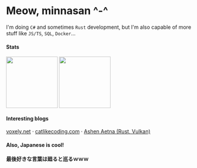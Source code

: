 
<div>
  <div>
    <h1>Meow, minnasan ^-^</h1>
    <p>I'm doing <code>C#</code> and sometimes <code>Rust</code> development, but I'm also capable of more stuff like <code>JS/TS</code>, <code>SQL</code>, <code>Docker</code>...</p>
  </div>
</div>

<div>
  <h4>Stats</h4>
  
  <img align="center" height="140" src="https://github-readme-stats.vercel.app/api?username=lyrapuff&show_icons=true&theme=shadow_blue&custom_title=あたしのスタット&count_private=true&include_all_commits=true" />
  <img align="center" height="140" src="https://github-readme-stats.vercel.app/api/top-langs/?username=lyrapuff&layout=compact&theme=shadow_blue&count_private=true" />
</div>

<div>
  <h4>Interesting blogs</h4>
  <a target="_blank" href="https://voxely.net/blog/">voxely.net</a>
  ·
  <a target="_blank" href="https://catlikecoding.com/">catlikecoding.com</a>
  ·
  <a target="_blank" href="https://hoj-senna.github.io/ashen-aetna/">Ashen Aetna (Rust, Vulkan)</a>
</div>

<div>
  <h4>Also, Japanese is cool!</h4>
  <b>最後好きな言葉は廻ると巡るｗｗｗ</b>
</div>
